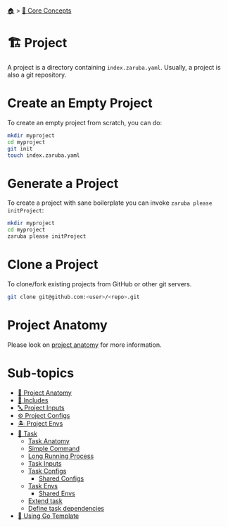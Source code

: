 <!--startTocHeader-->
[🏠](../../README.md) > [🧠 Core Concepts](../README.md)
# 🏗️ Project
<!--endTocHeader-->

A project is a directory containing `index.zaruba.yaml`. Usually, a project is also a git repository.

# Create an Empty Project

To create an empty project from scratch, you can do:

```bash
mkdir myproject
cd myproject
git init
touch index.zaruba.yaml
```

# Generate a Project

To create a project with sane boilerplate you can invoke `zaruba please initProject`:

```bash
mkdir myproject
cd myproject
zaruba please initProject
```

# Clone a Project

To clone/fork existing projects from GitHub or other git servers.

```bash
git clone git@github.com:<user>/<repo>.git
```

# Project Anatomy

Please look on [project anatomy](./project-anatomy.md) for more information. 

<!--startTocSubTopic-->
# Sub-topics
* [🧬 Project Anatomy](project-anatomy.md)
* [🧳 Includes](includes.md)
* [🔤 Project Inputs](project-inputs.md)
* [⚙️ Project Configs](project-configs.md)
* [🏝️ Project Envs](project-envs.md)
* [🔨 Task](task/README.md)
  * [Task Anatomy](task/task-anatomy.md)
  * [Simple Command](task/simple-command.md)
  * [Long Running Process](task/long-running-process.md)
  * [Task Inputs](task/task-inputs.md)
  * [Task Configs](task/task-configs/README.md)
    * [Shared Configs](task/task-configs/shared-configs.md)
  * [Task Envs](task/task-envs/README.md)
    * [Shared Envs](task/task-envs/shared-envs.md)
  * [Extend task](task/extend-task.md)
  * [Define task dependencies](task/define-task-dependencies.md)
* [🐹 Using Go Template](using-go-template.md)
<!--endTocSubTopic-->